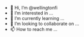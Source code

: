 - 👋 Hi, I’m @wellingtonfi
- 👀 I’m interested in ...
- 🌱 I’m currently learning ...
- 💞️ I’m looking to collaborate on ...
- 📫 How to reach me ...

<!---
wellingtonfi/wellingtonfi is a ✨ special ✨ repository because its `README.md` (this file) appears on your GitHub profile.
You can click the Preview link to take a look at your changes.
--->
